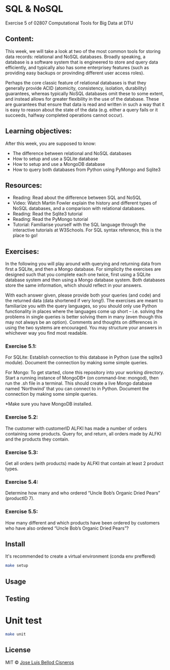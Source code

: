 # SQL & NoSQL

Exercise 5 of 02807 Computational Tools for Big Data at DTU

## Content:

This week, we will take a look at two of the most common tools for storing data records: relational and NoSQL databases. Broadly speaking, a database is a software system that is engineered to store and query data efficiently, and typically also has some enterprisey features (such as providing easy backups or provinding different user access roles).

Perhaps the core classic feature of relational databases is that they generally provide ACID (atomicity, consistency, isolation, durability) guarantees, whereas typically NoSQL databases omit these to some extent, and instead allows for greater flexibility in the use of the database. These are guarantees that ensure that data is read and written in such a way that it is easy to reason about the state of the data (e.g. either a query fails or it succeeds, halfway completed operations cannot occur).

## Learning objectives:

After this week, you are supposed to know:

- The difference between relational and NoSQL databases
- How to setup and use a SQLite database
- How to setup and use a MongoDB database
- How to query both databases from Python using PyMongo and Sqlite3

## Resources:

- Reading: Read about the difference between SQL and NoSQL
- Video: Watch Martin Fowler explain the history and different types of NoSQL databases, and a comparison with relational databases.
- Reading: Read the Sqlite3 tutorial
- Reading: Read the PyMongo tutorial
- Tutorial: Familiarise yourself with the SQL language through the interactive tutorials at W3Schools. For SQL syntax reference, this is the place to go!

## Exercises:

In the following you will play around with querying and returning data from first a SQLite, and then a Mongo database. For simplicity the exercises are designed such that you complete each one twice, first using a SQLite database system and then using a Mongo database system. Both databases store the same information, which should reflect in your answers.

With each answer given, please provide both your queries (and code) and the returned data (data shortened if very long!). The exercises are meant to familiarize you with the query languages, so you should only use Python functionality in places where the languages come up short – i.e. solving the problems in single queries is better solving them in many (even though this may not always be an option). Comments and thoughts on differences in using the two systems are encouraged. You may structure your answers in whichever way you find most readable.

### Exercise 5.1:

For SQLite: Establish connection to this database in Python (use the sqlite3 module). Document the connection by making some simple queries.

For Mongo: To get started, clone this repository into your working directory. Start a running instance of MongoDB* (on command-line: mongod), then run the .sh file in a terminal. This should create a live Mongo database named ‘Northwind’ that you can connect to in Python. Document the connection by making some simple queries.

 *Make sure you have MongoDB installed.

### Exercise 5.2:

The customer with customerID ALFKI has made a number of orders containing some products. Query for, and return, all orders made by ALFKI and the products they contain.

### Exercise 5.3:

Get all orders (with products) made by ALFKI that contain at least 2 product types.

### Exercise 5.4:

Determine how many and who ordered “Uncle Bob’s Organic Dried Pears” (productID 7).

### Exercise 5.5:

How many different and which products have been ordered by customers who have also ordered “Uncle Bob’s Organic Dried Pears”?
## Install

It's recommended to create a virtual environment (conda env preffered)
``` bash
make setup
```
## Usage

## Testing

# Unit test
``` bash
make unit
```


## License
MIT © [Jose Luis Bellod Cisneros](http://josl.github.io)
